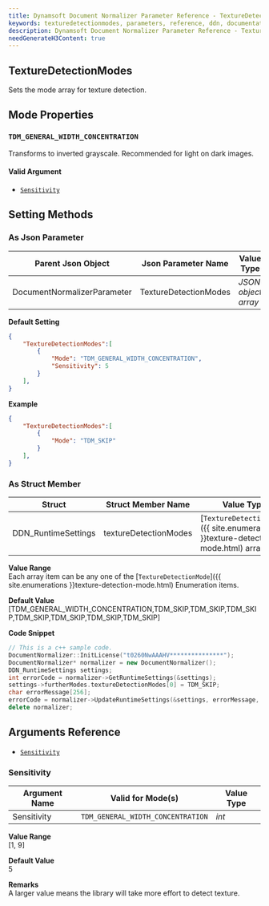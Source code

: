 ```yaml
---
title: Dynamsoft Document Normalizer Parameter Reference - TextureDetectionModes
keywords: texturedetectionmodes, parameters, reference, ddn, documentation
description: Dynamsoft Document Normalizer Parameter Reference - TextureDetectionModes
needGenerateH3Content: true
---
```



## TextureDetectionModes
Sets the mode array for texture detection. 

## Mode Properties

### `TDM_GENERAL_WIDTH_CONCENTRATION`
Transforms to inverted grayscale. Recommended for light on dark images.

#### Valid Argument
- [`Sensitivity`](#sensitivity)


## Setting Methods
### As Json Parameter

| Parent Json Object | Json Parameter Name | Value Type | 
| ------------------ | ------------------- | ---------- |
| DocumentNormalizerParameter | TextureDetectionModes | *JSON object array* |

**Default Setting**   
```json
{
    "TextureDetectionModes":[
        {
            "Mode": "TDM_GENERAL_WIDTH_CONCENTRATION",
            "Sensitivity": 5
        }
    ],
}
```

**Example**  
```json
{
    "TextureDetectionModes":[
        {
            "Mode": "TDM_SKIP"
        }
    ],
}
```

### As Struct Member

| Struct | Struct Member Name | Value Type | 
| ------ | ------------------ | ---------- |
| DDN_RuntimeSettings | textureDetectionModes | [`TextureDetectionMode`]({{ site.enumerations }}texture-detection-mode.html) array |

**Value Range**    
    Each array item can be any one of the [`TextureDetectionMode`]({{ site.enumerations }}texture-detection-mode.html) Enumeration items.

**Default Value**   
    [TDM_GENERAL_WIDTH_CONCENTRATION,TDM_SKIP,TDM_SKIP,TDM_SKIP,TDM_SKIP,TDM_SKIP,TDM_SKIP,TDM_SKIP]

**Code Snippet**  
```cpp
// This is a c++ sample code.
DocumentNormalizer::InitLicense("t0260NwAAAHV***************");
DocumentNormalizer* normalizer = new DocumentNormalizer();
DDN_RuntimeSettings settings;
int errorCode = normalizer->GetRuntimeSettings(&settings);
settings->furtherModes.textureDetectionModes[0] = TDM_SKIP;
char errorMessage[256];
errorCode = normalizer->UpdateRuntimeSettings(&settings, errorMessage, 256);
delete normalizer;
```

## Arguments Reference
- [`Sensitivity`](#sensitivity)

### Sensitivity

| Argument Name | Valid for Mode(s) | Value Type | 
| ------------- | ----------------- | ---------- |
| Sensitivity | `TDM_GENERAL_WIDTH_CONCENTRATION` | *int* |

**Value Range**   
    [1, 9]

**Default Value**   
    5

**Remarks**  
A larger value means the library will take more effort to detect texture.

